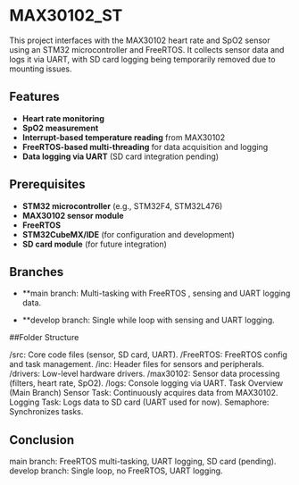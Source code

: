 # MAX30102_ST

This project interfaces with the MAX30102 heart rate and SpO2 sensor using an STM32 microcontroller and FreeRTOS. It collects sensor data and logs it via UART, with SD card logging being temporarily removed due to mounting issues.

## Features
- **Heart rate monitoring**
- **SpO2 measurement**
- **Interrupt-based temperature reading** from MAX30102
- **FreeRTOS-based multi-threading** for data acquisition and logging
- **Data logging via UART** (SD card integration pending)

## Prerequisites
- **STM32 microcontroller** (e.g., STM32F4, STM32L476)
- **MAX30102 sensor module**
- **FreeRTOS**
- **STM32CubeMX/IDE** (for configuration and development)
- **SD card module** (for future integration)


## Branches
- **main branch: Multi-tasking with FreeRTOS , sensing and UART logging data.

- **develop branch: Single while loop with sensing and  UART logging.

##Folder Structure

/src: Core code files (sensor, SD card, UART).
/FreeRTOS: FreeRTOS config and task management.
/inc: Header files for sensors and peripherals.
/drivers: Low-level hardware drivers.
/max30102: Sensor data processing (filters, heart rate, SpO2).
/logs: Console logging via UART.
Task Overview (Main Branch)
Sensor Task: Continuously acquires data from MAX30102.
Logging Task: Logs data to SD card (UART used for now).
Semaphore: Synchronizes tasks.

## Conclusion
main branch: FreeRTOS multi-tasking, UART logging, SD card (pending).
develop branch: Single loop, no FreeRTOS, UART logging.